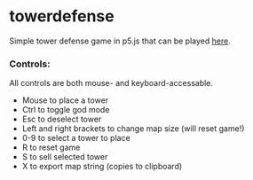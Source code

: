 # towerdefense
Simple tower defense game in p5.js that can be played
[here](https://xithiox.github.io/towerdefense/).

### Controls:
All controls are both mouse- and keyboard-accessable.
* Mouse to place a tower
* Ctrl to toggle god mode
* Esc to deselect tower
* Left and right brackets to change map size (will reset game!)
* 0-9 to select a tower to place
* R to reset game
* S to sell selected tower
* X to export map string (copies to clipboard)
